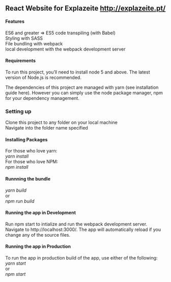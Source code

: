 React Website for Explazeite
http://explazeite.pt/
---

<h4>Features</h4>
<p>ES6 and greater => ES5 code transpiling (with Babel)<br/>
Styling with SASS<br/>
File bundling with webpack<br/>
local development with the webpack development server</p>

<h4>Requirements</h4>
<p>To run this project, you’ll need to install node 5 and above. The latest version of Node.js is recommended.</p>

<p>The dependencies of this project are managed with yarn (see installation guide here). However you can simply use the node package manager, npm for your dependency management.</p>

<h3>Setting up</h3>
<p>Clone this project to any folder on your local machine<br/>
Navigate into the folder name specified</p>

<h4>Installing Packages</h4>
<p>For those who love yarn:<br/>
<i>yarn install</i><br/>
For those who love NPM:<br/>
<i>npm install</i></p>

<h4>Runnning the bundle</h4>
<i>yarn build</i><br/>
or<br/>
<i>npm run build</i></p>
 
<h4>Running the app in Development</h4>
<p>Run npm start to intialize and run the webpack development server. Navigate to http://localhost:3000/. The app will automatically reload if you change any of the source files.</p>

<h4>Running the app in Production</h4>
<p>To run the app in production build of the app, use either of the following:<br/>
<i>yarn start</i><br/>
or<br/>
<i>npm start</i></p>
